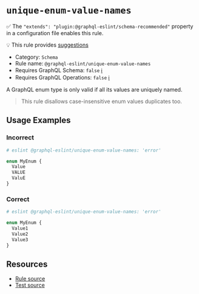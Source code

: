 # `unique-enum-value-names`

✅ The `"extends": "plugin:@graphql-eslint/schema-recommended"` property in a configuration file
enables this rule.

💡 This rule provides
[suggestions](https://eslint.org/docs/developer-guide/working-with-rules#providing-suggestions)

- Category: `Schema`
- Rule name: `@graphql-eslint/unique-enum-value-names`
- Requires GraphQL Schema: `false`
  [ℹ️](/docs/getting-started#extended-linting-rules-with-graphql-schema)
- Requires GraphQL Operations: `false`
  [ℹ️](/docs/getting-started#extended-linting-rules-with-siblings-operations)

A GraphQL enum type is only valid if all its values are uniquely named.

> This rule disallows case-insensitive enum values duplicates too.

## Usage Examples

### Incorrect

```graphql
# eslint @graphql-eslint/unique-enum-value-names: 'error'

enum MyEnum {
  Value
  VALUE
  ValuE
}
```

### Correct

```graphql
# eslint @graphql-eslint/unique-enum-value-names: 'error'

enum MyEnum {
  Value1
  Value2
  Value3
}
```

## Resources

- [Rule source](https://github.com/B2o5T/graphql-eslint/tree/master/packages/plugin/src/rules/unique-enum-value-names.ts)
- [Test source](https://github.com/B2o5T/graphql-eslint/tree/master/packages/plugin/__tests__/unique-enum-value-names.spec.ts)
